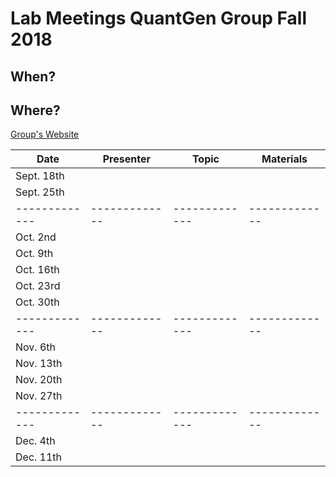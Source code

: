 # Lab Meetings QuantGen Group Fall 2018

## When?

## Where?

[Group's Website](http://quantgen.github.io/)

| Date           | Presenter     |  Topic        |  Materials    |
| -------------  | ------------- | ------------- | ------------- |
| Sept. 18th   |  | |  |
| Sept. 25th   |  | |  |
| -------------  | ------------- | ------------- | ------------- |
| Oct. 2nd   |  | |  |
| Oct. 9th   |  | |  |
| Oct. 16th   |  | |  |
| Oct. 23rd  |  | |  |
| Oct. 30th  |  | |  |
| -------------  | ------------- | ------------- | ------------- |
| Nov. 6th   |  | |  |
| Nov. 13th   |  | |  |
| Nov. 20th   |  | |  |
| Nov. 27th   |  | |  |
| -------------  | ------------- | ------------- | ------------- |
| Dec. 4th   |  | |  |
| Dec. 11th   |  | |  |
